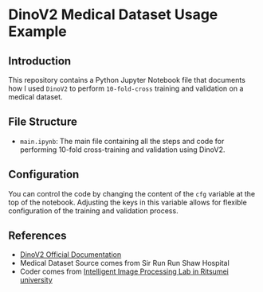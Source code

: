 # DinoV2 Medical Dataset Usage Example

## Introduction
This repository contains a Python Jupyter Notebook file that documents how I used `DinoV2` to perform `10-fold-cross` training and validation on a medical dataset.

## File Structure
- `main.ipynb`: The main file containing all the steps and code for performing 10-fold cross-training and validation using DinoV2.

## Configuration
You can control the code by changing the content of the `cfg` variable at the top of the notebook. Adjusting the keys in this variable allows for flexible configuration of the training and validation process.


## References
- [DinoV2 Official Documentation](https://github.com/facebookresearch/dinov2)
- Medical Dataset Source comes from Sir Run Run Shaw Hospital
- Coder comes from [Intelligent Image Processing Lab in Ritsumei university](https://media.ritsumei.ac.jp/iipl/)
